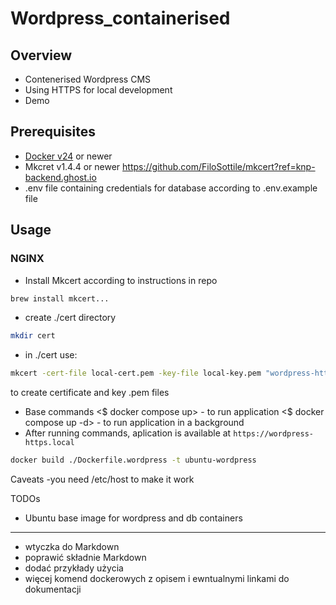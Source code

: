 # Wordpress_containerised

## Overview
- Contenerised Wordpress CMS
- Using HTTPS for local development
- Demo

## Prerequisites
- [Docker v24](https://www.docker.com/) or newer
- Mkcret v1.4.4 or newer https://github.com/FiloSottile/mkcert?ref=knp-backend.ghost.io
- .env file containing credentials for database according to .env.example file

## Usage

### NGINX

- Install Mkcert according to instructions in repo

```bash
brew install mkcert...
```

- create ./cert directory

```bash
mkdir cert
```

- in ./cert use:

```bash
mkcert -cert-file local-cert.pem -key-file local-key.pem "wordpress-https.local" "*.wordpress-https.local">
```

  to create certificate and key .pem files
- Base commands
    <$ docker compose up> - to run application
    <$ docker compose up -d> - to run application in a background
- After running commands, aplication is available at `https://wordpress-https.local`

```bash
docker build ./Dockerfile.wordpress -t ubuntu-wordpress
```



Caveats
-you need /etc/host to make it work

TODOs
- Ubuntu base image for wordpress and db containers

---

+ wtyczka do Markdown
+ poprawić składnie Markdown
+ dodać przykłady użycia
+ więcej komend dockerowych z opisem i ewntualnymi linkami do dokumentacji
